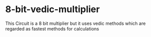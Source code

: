 # 8-bit-vedic-multiplier
This Circuit is a 8 bit multiplier but it uses vedic methods which are regarded as fastest methods for calculations
